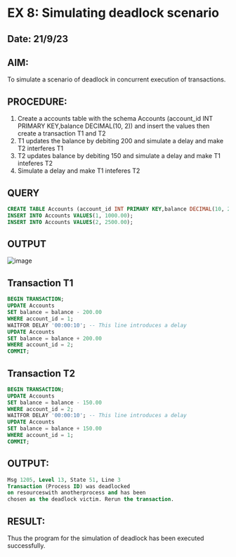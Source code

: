 # EX 8: Simulating deadlock scenario
## Date: 21/9/23 
## AIM: 
To simulate a scenario of deadlock in concurrent execution of transactions.
## PROCEDURE:
1. Create a accounts table with the schema Accounts (account_id INT PRIMARY KEY,balance DECIMAL(10, 2)) and insert the values then create a transaction T1 and T2
2. T1 updates the balance by debiting 200 and simulate a delay and make T2 interferes T1
3. T2 updates balance by debiting 150 and simulate a delay and make T1 inteferes T2
4. Simulate a delay and make T1 inteferes T2
## QUERY
```sql
CREATE TABLE Accounts (account_id INT PRIMARY KEY,balance DECIMAL(10, 2));
INSERT INTO Accounts VALUES(1, 1000.00);
INSERT INTO Accounts VALUES(2, 2500.00);
```
## OUTPUT 
![image](https://github.com/dineshgl/EX-8-Simulating-deadlock-scenario/assets/143793356/2f35d3f2-474d-4366-ade6-d0a151da1d2c)
## Transaction T1
```sql
BEGIN TRANSACTION;
UPDATE Accounts
SET balance = balance - 200.00
WHERE account_id = 1;
WAITFOR DELAY '00:00:10'; -- This line introduces a delay
UPDATE Accounts
SET balance = balance + 200.00
WHERE account_id = 2;
COMMIT;
```
## Transaction T2
```sql
BEGIN TRANSACTION;
UPDATE Accounts
SET balance = balance - 150.00
WHERE account_id = 2;
WAITFOR DELAY '00:00:10'; -- This line introduces a delay
UPDATE Accounts
SET balance = balance + 150.00
WHERE account_id = 1;
COMMIT;
```
## OUTPUT:
```sql
Msg 1205, Level 13, State 51, Line 3
Transaction (Process ID) was deadlocked
on resourceswith anotherprocess and has been
chosen as the deadlock victim. Rerun the transaction.
```
## RESULT: 
Thus the program for the simulation of deadlock has been executed successfully.
